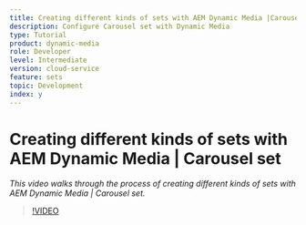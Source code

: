 ```yaml
---
title: Creating different kinds of sets with AEM Dynamic Media |Carousel set
description: Configure Carousel set with Dynamic Media
type: Tutorial
product: dynamic-media
role: Developer
level: Intermediate 
version: cloud-service
feature: sets
topic: Development
index: y
---
```


# Creating different kinds of sets with AEM Dynamic Media | Carousel set

*This video walks through the process of creating different kinds of sets with AEM Dynamic Media | Carousel set.*

>[!VIDEO](https://video.tv.adobe.com/v/335380?quality=9&learn=on)
